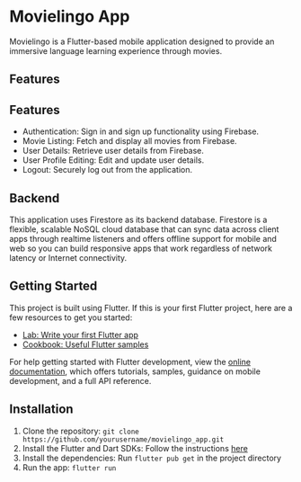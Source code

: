 # Movielingo App

Movielingo is a Flutter-based mobile application designed to provide an immersive language learning experience through movies.

## Features

## Features

- Authentication: Sign in and sign up functionality using Firebase.
- Movie Listing: Fetch and display all movies from Firebase.
- User Details: Retrieve user details from Firebase.
- User Profile Editing: Edit and update user details.
- Logout: Securely log out from the application.

## Backend

This application uses Firestore as its backend database. Firestore is a flexible, scalable NoSQL cloud database that can sync data across client apps through realtime listeners and offers offline support for mobile and web so you can build responsive apps that work regardless of network latency or Internet connectivity.

## Getting Started

This project is built using Flutter. If this is your first Flutter project, here are a few resources to get you started:

- [Lab: Write your first Flutter app](https://docs.flutter.dev/get-started/codelab)
- [Cookbook: Useful Flutter samples](https://docs.flutter.dev/cookbook)

For help getting started with Flutter development, view the [online documentation](https://docs.flutter.dev/), which offers tutorials, samples, guidance on mobile development, and a full API reference.

## Installation

1. Clone the repository: `git clone https://github.com/yourusername/movielingo_app.git`
2. Install the Flutter and Dart SDKs: Follow the instructions [here](https://flutter.dev/docs/get-started/install)
3. Install the dependencies: Run `flutter pub get` in the project directory
4. Run the app: `flutter run`
